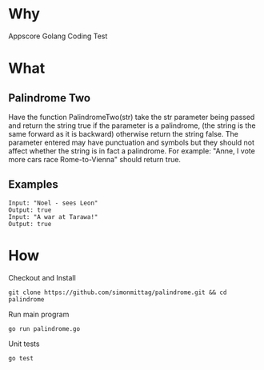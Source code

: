 # Why
Appscore Golang Coding Test

# What
## Palindrome Two
Have the function PalindromeTwo(str) take the str parameter being passed and return the string true if the parameter is a palindrome, (the string is the same forward as it is backward) otherwise return the string false. The parameter entered may have punctuation and symbols but they should not affect whether the string is in fact a palindrome. For example: "Anne, I vote more cars race Rome-to-Vienna" should return true.

## Examples
```
Input: "Noel - sees Leon"
Output: true
Input: "A war at Tarawa!"
Output: true
```

# How

Checkout and Install
```
git clone https://github.com/simonmittag/palindrome.git && cd palindrome
```

Run main program
```
go run palindrome.go
```

Unit tests
```
go test
```